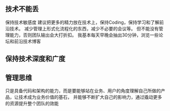 ## 技术不能丢
保持技术敏感度
建议把更多的精力放在技术上，保持Coding，保持学习和了解前沿技术。
减少管理上形式化流程化的东西，减少不必要的会议等。
但不能没有管理能力，否则团队输出会大打折扣。
我基本每天早晚会抽出30分钟，浏览一些论坛和前沿技术博客
## 保持技术深度和广度
## 管理思维
只是具备代码和架构的能力，而是要能够站在业务、用户的角度理解自己所做的产品，让技术成为业务价值的基石，
并能够不断扩大自己的影响力，通过撬动更多的资源提升整个团队的效能